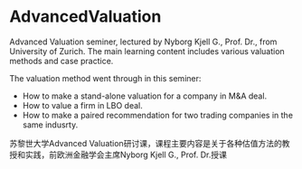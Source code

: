 # AdvancedValuation

Advanced Valuation seminer, lectured by Nyborg Kjell G., Prof. Dr., from University of Zurich. The main learning content includes various valuation methods and case practice.

The valuation method went through in this seminer:

- How to make a stand-alone valuation for a company in M&A deal.
- How to value a firm in LBO deal.
- How to make a paired recommendation for two trading companies in the same indusrty.

苏黎世大学Advanced Valuation研讨课，课程主要内容是关于各种估值方法的教授和实践，前欧洲金融学会主席Nyborg Kjell G., Prof. Dr.授课
